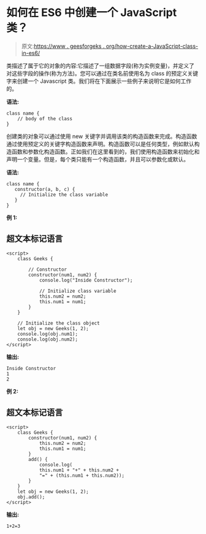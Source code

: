 # 如何在 ES6 中创建一个 JavaScript 类？

> 原文:[https://www . geesforgeks . org/how-create-a-JavaScript-class-in-es6/](https://www.geeksforgeeks.org/how-to-create-a-javascript-class-in-es6/)

类描述了属于它的对象的内容:它描述了一组数据字段(称为实例变量)，并定义了对这些字段的操作(称为方法)。您可以通过在类名前使用名为 class 的预定义关键字来创建一个 Javascript 类。我们将在下面展示一些例子来说明它是如何工作的。

**语法:**

```
class name {
    // body of the class
}

```

创建类的对象可以通过使用 new 关键字并调用该类的构造函数来完成。构造函数通过使用预定义的关键字构造函数来声明。构造函数可以是任何类型，例如默认构造函数和参数化构造函数。正如我们在这里看到的，我们使用构造函数来初始化和声明一个变量。但是，每个类只能有一个构造函数，并且可以参数化或默认。

**语法:**

```
class name {
   constructor(a, b, c) {
     // Initialize the class variable
   }
}

```

**例 1:**

## 超文本标记语言

```
<script>
    class Geeks {

        // Constructor
        constructor(num1, num2) {
            console.log("Inside Constructor");

            // Initialize class variable
            this.num2 = num2;
            this.num1 = num1;
        }
    }

    // Initialize the class object
    let obj = new Geeks(1, 2);
    console.log(obj.num1);
    console.log(obj.num2);
</script>
```

**输出:**

```
Inside Constructor
1
2
```

**例 2:**

## 超文本标记语言

```
<script>
    class Geeks {
        constructor(num1, num2) {
            this.num2 = num2;
            this.num1 = num1;
        }
        add() {
            console.log(
            this.num1 + "+" + this.num2 + 
            "=" + (this.num1 + this.num2));
        }
    }
    let obj = new Geeks(1, 2);
    obj.add();
</script>
```

**输出:**

```
1+2=3
```